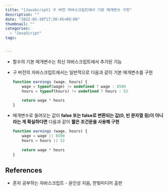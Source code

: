 ```yaml
---
title: "[JavaScript] 구 버전 자바스크립트에서 기본 매개변수 구현"
description: ""
date: "2022-05-30T17:30:45+09:00"
thumbnail: ""
categories:
  - "JavaScript"
tags:


---
```

<!--more-->

- 함수의 기본 매개변수는 최신 자바스크립트에서 추가된 기능
- 구 버전의 자바스크립트에서는 일반적으로 다음과 같이 기본 매개변수를 구현
    
    ```jsx
    function earnings (wage, hours) {
    	wage = typeof(wage) != undefined ? wage : 8590
    	hours = typeof(hours) != undefined ? hours : 52
    	
    	return wage * hours
    }
    ```
    
- 매개변수로 들어오는 값이 **false 또는 false로 변환되는 값(0, 빈 문자열 등)이 아니라는 게 확실하다면** 다음과 같이 **짧은 조건문을 사용해 구현**
    
    ```jsx
    function earnings (wage, hours) {
    	wage = wage || 8590
    	hours = hours || 52
    	
    	return wage * hours
    }
    ```
    

## References

- 혼자 공부하는 자바스크립트 - 윤인성 지음, 한빛미디어 출판